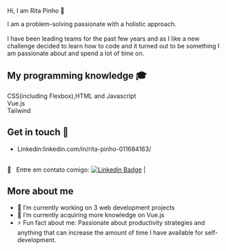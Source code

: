 

Hi, I am Rita Pinho 👋


I am a problem-solving passionate with a holistic approach. </br>
</br>
I have been leading teams for the past few years and as I like a new challenge decided to learn how to code and it turned out to be something I am passionate about and spend a lot of time on. 

<h2>My programming knowledge 🎓</h2>

CSS(including Flexbox),HTML and Javascript</br>
Vue.js</br>
Tailwind</br>

<h2>Get in touch 📱</h2>

- Linkedin:<a>linkedin.com/in/rita-pinho-011684163/</a></li> 

<br/> :email: &nbsp; Entre em contato comigo: [![Linkedin Badge](https://img.shields.io/badge/-RitaPinho-blue?style=flat-square&logo=Linkedin&logoColor=white&link=https://www.linkedin.com/in/rita-pinho-011684163/)](https://www.linkedin.com/in/rita-pinho-011684163/) 
| 

<h2>More about me</h2>

- 🔭 I’m currently working on 3 web development projects
- 🌱 I’m currently acquiring more knowledge on Vue.js
- ⚡ Fun fact about me: Passionate about productivity strategies and anything that can increase the amount of time I have available for self-development.
